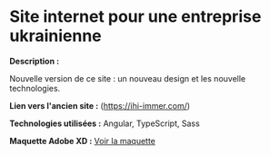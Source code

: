 # Site internet pour une entreprise ukrainienne

**Description :**

Nouvelle version de ce site : un nouveau design et les nouvelle technologies.

**Lien vers l'ancien site :**  (https://ihi-immer.com/)


**Technologies utilisées :**
Angular, TypeScript, Sass

**Maquette Adobe XD :**
[Voir la maquette](https://xd.adobe.com/view/62362cf8-fe22-46ea-8111-4f785fd644c8-3765/grid "Maquette")
